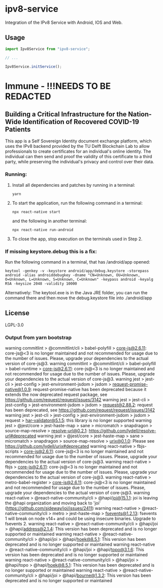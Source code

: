 # ipv8-service

Integration of the IPv8 Service with Android, IOS and Web.

## Usage

```js
import Ipv8Service from "ipv8-service";

// ...

Ipv8Service.initService();
```

# Immune - !!!NEEDS TO BE REDACTED
## Building a Critical Infrastructure for the Nation-Wide Identification of Recovered COVID-19 Patients

This app is a Self Sovereign Identity document exchange platform, which uses the IPv8 backend provided by the TU Delft Blockchain Lab to allow professionals to create certificates for an individual's online identity. The individual can then send and proof the validity of this certificate to a third party, while preserving the individual's privacy and control over their data.

### Running:
1. Install all dependencies and patches by running in a terminal:
    ```
    yarn
    ```

2. To start the application, run the following command in a terminal: 
    ```
    npx react-native start
    ```
    and the following in another terminal:
    ```
    npx react-native run-android
    ```

3. To close the app, stop execution on the terminals used in Step 2.

### If missing keystore.debug this is a fix:
Run the following command in a terminal, that has /android/app opened:
```
keytool -genkey -v -keystore android/app/debug.keystore -storepass android -alias androiddebugkey -dname "CN=Unknown, OU=Unknown, O=Unknown, L=Unknown, S=Unknown, C=Unknown" -keypass android -keyalg RSA -keysize 2048 -validity 10000
```

Alternatively: The keytool.exe is in the Java JRE folder, you can run the command there and then move the debug.keystore file into ./android/app

## License

LGPL-3.0

### Output from yarn bootstrap
warning commitlint > @commitlint/cli > babel-polyfill > core-js@2.6.11: core-js@<3 is no longer maintained and not recommended for usage due to the number of issues. Please, upgrade your dependencies to the actual version of core-js@3.
warning commitlint > @commitlint/cli > babel-polyfill > babel-runtime > core-js@2.6.11: core-js@<3 is no longer maintained and not recommended for usage due to the number of issues. Please, upgrade your dependencies to the actual version of core-js@3.
warning jest > jest-cli > jest-config > jest-environment-jsdom > jsdom > request-promise-native@1.0.9: request-promise-native has been deprecated because it extends the now deprecated request package, see https://github.com/request/request/issues/3142
warning jest > jest-cli > jest-config > jest-environment-jsdom > jsdom > request@2.88.2: request has been deprecated, see https://github.com/request/request/issues/3142
warning jest > jest-cli > jest-config > jest-environment-jsdom > jsdom > request > har-validator@5.1.5: this library is no longer supported
warning jest > @jest/core > jest-haste-map > sane > micromatch > snapdragon > source-map-resolve > resolve-url@0.2.1: https://github.com/lydell/resolve-url#deprecated
warning jest > @jest/core > jest-haste-map > sane > micromatch > snapdragon > source-map-resolve > urix@0.1.0: Please see https://github.com/lydell/urix#deprecated
warning react-native > fbjs-scripts > core-js@2.6.11: core-js@<3 is no longer maintained and not recommended for usage due to the number of issues. Please, upgrade your dependencies to the actual version of core-js@3.
warning react-native > fbjs > core-js@2.6.11: core-js@<3 is no longer maintained and not recommended for usage due to the number of issues. Please, upgrade your dependencies to the actual version of core-js@3.
warning react-native > metro-babel-register > core-js@2.6.11: core-js@<3 is no longer maintained and not recommended for usage due to the number of issues. Please, upgrade your dependencies to the actual version of core-js@3.
warning react-native > @react-native-community/cli > @hapi/joi@15.1.1: joi is leaving the @hapi organization and moving back to 'joi' (https://github.com/sideway/joi/issues/2411)
warning react-native > @react-native-community/cli > metro > jest-haste-map > fsevents@1.2.13: fsevents 1 will break on node v14+ and could be using insecure binaries. Upgrade to fsevents 2.
warning react-native > @react-native-community/cli > @hapi/joi > @hapi/address@2.1.4: This version has been deprecated and is no longer supported or maintained
warning react-native > @react-native-community/cli > @hapi/joi > @hapi/hoek@8.5.1: This version has been deprecated and is no longer supported or maintained
warning react-native > @react-native-community/cli > @hapi/joi > @hapi/topo@3.1.6: This version has been deprecated and is no longer supported or maintained
warning react-native > @react-native-community/cli > @hapi/joi > @hapi/topo > @hapi/hoek@8.5.1: This version has been deprecated and is no longer supported or maintained
warning react-native > @react-native-community/cli > @hapi/joi > @hapi/bourne@1.3.2: This version has been deprecated and is no longer supported or maintained
